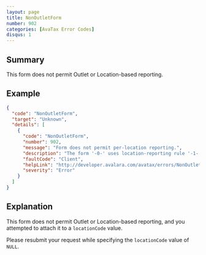 ```yaml
---
layout: page
title: NonOutletForm
number: 902
categories: [AvaTax Error Codes]
disqus: 1
---
```


## Summary

This form does not permit Outlet or Location-based reporting.

## Example

```json
{
  "code": "NonOutletForm",
  "target": "Unknown",
  "details": [
    {
      "code": "NonOutletForm",
      "number": 902,
      "message": "Form does not permit per-location reporting.",
      "description": "The form '-0-' uses location-reporting rule '-1-', which does not permit per-location reporting.  Please resubmit your request without a `locationCode` value to file once for all locations.",
      "faultCode": "Client",
      "helpLink": "http://developer.avalara.com/avatax/errors/NonOutletForm",
      "severity": "Error"
    }
  ]
}
```

## Explanation

This form does not permit Outlet or Location-based reporting, and you attempted to attach it to a `locationCode` value.

Please resubmit your request while specifying the `locationCode` value of `NULL`.
